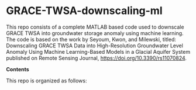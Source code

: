# GRACE-TWSA-downscaling-ml
This repo consists of a complete MATLAB based code used to downscale GRACE TWSA into groundwater storage anomaly using machine learning.
The code is based on the work by Seyoum, Kwon, and Milewski, titled: Downscaling GRACE TWSA Data into High-Resolution Groundwater Level Anomaly Using Machine Learning-Based Models in a Glacial Aquifer System published on Remote Sensing Journal, https://doi.org/10.3390/rs11070824.


**Contents**

This repo is organized as follows:

